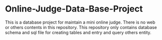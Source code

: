 # Online-Judge-Data-Base-Project
This is a database project for maintain a mini online judge. There is no web or others contents in this repository. This repository only contains database schema and sql file for creating tables and entry and query others entity.
